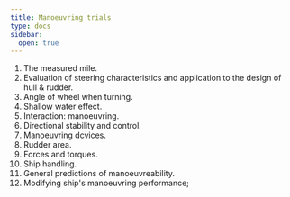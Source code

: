 ```yaml
---
title: Manoeuvring trials
type: docs
sidebar:
  open: true
---
```


1. The measured mile. 
2. Evaluation of steering characteristics and application to the
design of hull & rudder. 
3. Angle of wheel when turning. 
4. Shallow water effect. 
5. Interaction: manoeuvring. 
6. Directional stability and control. 
7. Manoeuvring dcvices. 
8. Rudder area. 
9. Forces and torques. 
10. Ship handling. 
11. General  predictions of manoeuvreability. 
12. Modifying ship's manoeuvring performance;
